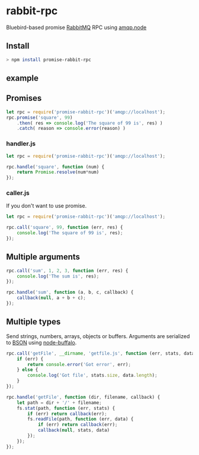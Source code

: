 # rabbit-rpc
Bluebird-based promise [RabbitMQ](https://www.rabbitmq.com/) RPC using [amqp.node](https://github.com/squaremo/amqp.node)

## Install
```sh
> npm install promise-rabbit-rpc
```

## example

## Promises
```js
let rpc = require('promise-rabbit-rpc')('amqp://localhost');
rpc.promise('square', 99)
    .then( res => console.log('The square of 99 is', res) )
    .catch( reason => console.error(reason) )

```

### handler.js
```js
let rpc = require('promise-rabbit-rpc')('amqp://localhost');

rpc.handle('square', function (num) {
    return Promise.resolve(num*num)
});
```

### caller.js
If you don't want to use promise.
```js
let rpc = require('promise-rabbit-rpc')('amqp://localhost');

rpc.call('square', 99, function (err, res) {
    console.log('The square of 99 is', res);
});

```

## Multiple arguments

```js
rpc.call('sum', 1, 2, 3, function (err, res) {
    console.log('The sum is', res);
});

rpc.handle('sum', function (a, b, c, callback) {
    callback(null, a + b + c);
});
```

## Multiple types
Send strings, numbers, arrays, objects or buffers. Arguments are serialized to [BSON](http://bsonspec.org/) using [node-buffalo](https://github.com/marcello3d/node-buffalo).

```js
rpc.call('getFile', __dirname, 'getfile.js', function (err, stats, data) {
    if (err) {
        return console.error('Got error', err);
    } else {
        console.log('Got file', stats.size, data.length);
    }
});

rpc.handle('getFile', function (dir, filename, callback) {
    let path = dir + '/' + filename;
    fs.stat(path, function (err, stats) {
        if (err) return callback(err);
        fs.readFile(path, function (err, data) {
            if (err) return callback(err);
            callback(null, stats, data)
        });
    });
});
```
